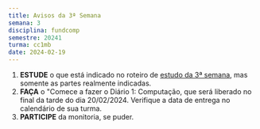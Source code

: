 ```yaml
---
title: Avisos da 3ª Semana
semana: 3
disciplina: fundcomp
semestre: 20241
turma: cc1mb
date: 2024-02-19
---
```


1. **ESTUDE** o que está indicado no roteiro de [estudo da 3ª
   semana](/disciplinas/fundamentos_computacao/estudo/#re3sem), mas somente as
   partes realmente indicadas.
1. **FAÇA** o "Comece a fazer o Diário 1: Computação, que será liberado no
   final da tarde do dia 20/02/2024. Verifique a data de entrega no calendário
   de sua turma.
1. **PARTICIPE** da monitoria, se puder.

